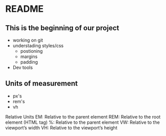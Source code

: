 # README


## This is the beginning of our project

- working on git
- understading styles/css
  - postioning
  - margins
  - padding
- Dev tools

## Units of measurement
- px's
- rem's
- vh


Relative Units
EM: Relative to the parent element
REM: Relative to the root element (HTML tag)
%: Relative to the parent element
VW: Relative to the viewport’s width
VH: Relative to the viewport’s height
